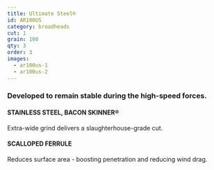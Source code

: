 ```yaml
---
title: Ultimate Steel®
id: AR100US
category: broadheads
cut: 1
grain: 100
qty: 3
order: 3
images:
  - ar100us-1
  - ar100us-2
---
```


### Developed to remain stable during the high-speed forces.

#### STAINLESS STEEL, BACON SKINNER®

Extra-wide grind delivers a slaughterhouse-grade cut.

#### SCALLOPED FERRULE

Reduces surface area - boosting penetration and reducing wind drag.
